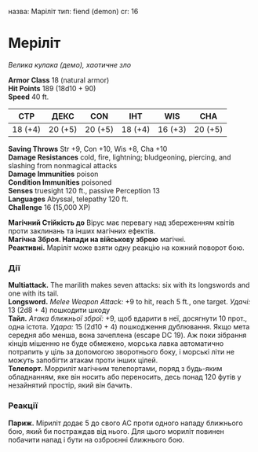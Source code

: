 назва: Маріліт тип: fiend (demon) cr: 16

# Меріліт
_Велика кулака (демо), хаотичне зло_

**Armor Class** 18 (natural armor)    
**Hit Points** 189 (18d10 + 90)    
**Speed** 40 ft.

| СТР     | ДЕКС    | CON     | ІНТ     | WIS     | CHA     |
| ------- | ------- | ------- | ------- | ------- | ------- |
| 18 (+4) | 20 (+5) | 20 (+5) | 18 (+4) | 16 (+3) | 20 (+5) |

**Saving Throws** Str +9, Con +10, Wis +8, Cha +10    
**Damage Resistances** cold, fire, lightning; bludgeoning, piercing, and slashing from nonmagical attacks    
**Damage Immunities** poison    
**Condition Immunities** poisoned    
**Senses** truesight 120 ft., passive Perception 13    
**Languages** Abyssal, telepathy 120 ft.    
**Challenge** 16 (15,000 XP)

**Магічний Стійкість до** Вірус має перевагу над збереженням квітів проти заклинань та інших магічних ефектів.    
**Магічна Зброя. Напади на військову зброю** магічні.    
**Реактивні.** Маріліт може взяти одну реакцію на кожний поворот бою.

### Дії
**Multiattack.** The marilith makes seven attacks: six with its longswords and one with its tail.    
**Longsword.** _Melee Weapon Attack:_ +9 to hit, reach 5 ft., one target. _Удачі:_ 13 (2d8 + 4) пошкодити шкоду    
**Тайл.** _Атака ближньої зброї:_ +9, щоб вдарити в неї, досягнути 10 прот., одна істота. _Удара:_ 15 (2d10 + 4) пошкодження дублювання. Якщо мета середня або менша, вона зачеплена (escape DC 19). Аж поки зібрання кінців мішенню не буде обмежено, морська лавка автоматично потрапить у ціль за допомогою зворотнього боку, і морські літи не можуть запобігти атакам проти інших цілей.    
**Телепорт.** Морриліт магічним телепортами, поряд з будь-яким обладнанням, яке він носить або переносить, десь понад 120 футів у незайнятий простір, який він бачить.

### Реакції
**Париж.** Міриліт додає 5 до свого AC проти одного нападу ближнього бою, який би постраждав від нього. Для цього мориліт повинен побачити напад і бути на озброєнні ближнього бою.